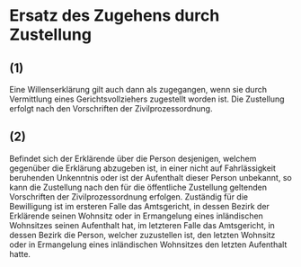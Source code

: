 # Ersatz des Zugehens durch Zustellung



## (1)

 Eine Willenserklärung gilt auch dann als zugegangen, wenn sie durch Vermittlung eines Gerichtsvollziehers zugestellt worden ist. Die Zustellung erfolgt nach den Vorschriften der Zivilprozessordnung.

## (2)

 Befindet sich der Erklärende über die Person desjenigen, welchem gegenüber die Erklärung abzugeben ist, in einer nicht auf Fahrlässigkeit beruhenden Unkenntnis oder ist der Aufenthalt dieser Person unbekannt, so kann die Zustellung nach den für die öffentliche Zustellung geltenden Vorschriften der Zivilprozessordnung erfolgen. Zuständig für die Bewilligung ist im ersteren Falle das Amtsgericht, in dessen Bezirk der Erklärende seinen Wohnsitz oder in Ermangelung eines inländischen Wohnsitzes seinen Aufenthalt hat, im letzteren Falle das Amtsgericht, in dessen Bezirk die Person, welcher zuzustellen ist, den letzten Wohnsitz oder in Ermangelung eines inländischen Wohnsitzes den letzten Aufenthalt hatte. 

